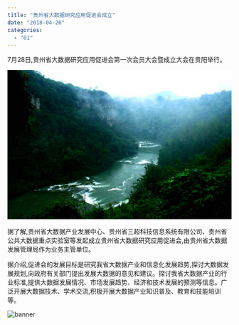 ```yaml
---
title: "贵州省大数据研究应用促进会成立"
date: "2018-04-26"
categories: 
  - "01"
---
```


7月28日,贵州省大数据研究应用促进会第一次会员大会暨成立大会在贵阳举行。

![](images/20180426004138-77.jpg)

据了解,贵州省大数据产业发展中心、贵州省三超科技信息系统有限公司、贵州省公共大数据重点实验室等发起成立贵州省大数据研究应用促进会,由贵州省大数据发展管理局作为业务主管单位。

据介绍,促进会的发展目标是研究我省大数据产业和信息化发展趋势,探讨大数据发展规划,向政府有关部门提出发展大数据的意见和建议。探讨我省大数据产业的行业标准,提供大数据发展情况、市场发展趋势、经济和技术发展的预测等信息。广泛开展大数据技术、学术交流,积极开展大数据产业知识普及、教育和技能培训等。

![banner](images/20180426004138-21.jpg)
